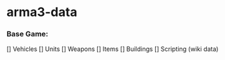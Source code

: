# arma3-data

### Base Game:

[] Vehicles
[] Units
[] Weapons
[] Items
[] Buildings
[] Scripting (wiki data)

